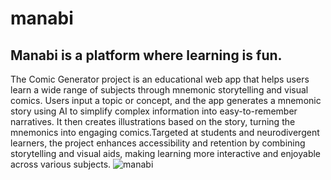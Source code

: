 # manabi

## Manabi is a platform where learning is fun.
The Comic Generator project is an educational web app that helps users learn a wide range of subjects through mnemonic storytelling and visual comics. Users input a topic or concept, and the app generates a mnemonic story using AI to simplify complex information into easy-to-remember narratives. It then creates illustrations based on the story, turning the mnemonics into engaging comics.Targeted at students and neurodivergent learners, the project enhances accessibility and retention by combining storytelling and visual aids, making learning more interactive and enjoyable across various subjects.
![manabi](https://github.com/user-attachments/assets/72f2b0b3-40d8-4614-82ce-ae73f9fdccc5)
